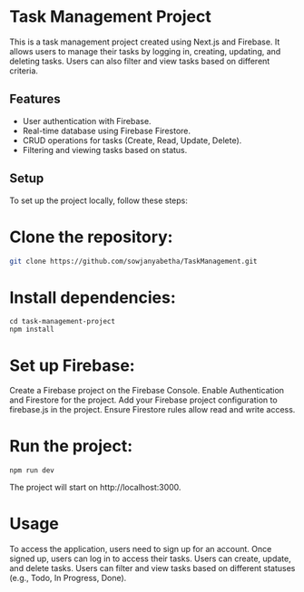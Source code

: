 # Task Management Project

This is a task management project created using Next.js and Firebase. It allows users to manage their tasks by logging in, creating, updating, and deleting tasks. Users can also filter and view tasks based on different criteria.

## Features

- User authentication with Firebase.
- Real-time database using Firebase Firestore.
- CRUD operations for tasks (Create, Read, Update, Delete).
- Filtering and viewing tasks based on status.

## Setup

To set up the project locally, follow these steps:

# Clone the repository:

   ```bash
   git clone https://github.com/sowjanyabetha/TaskManagement.git
```

# Install dependencies:
```
cd task-management-project
npm install
```

# Set up Firebase:

Create a Firebase project on the Firebase Console.
Enable Authentication and Firestore for the project.
Add your Firebase project configuration to firebase.js in the project.
Ensure Firestore rules allow read and write access.

# Run the project:
```
npm run dev
```
The project will start on http://localhost:3000.

# Usage
To access the application, users need to sign up for an account.
Once signed up, users can log in to access their tasks.
Users can create, update, and delete tasks.
Users can filter and view tasks based on different statuses (e.g., Todo, In Progress, Done).
